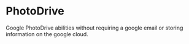 # PhotoDrive
Google PhotoDrive abilities without requiring a google email or storing information on the google cloud. 
